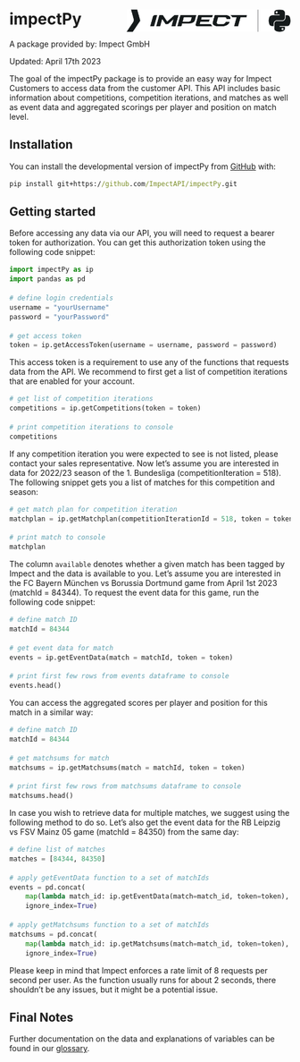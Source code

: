 # impectPy <picture><source media="(prefers-color-scheme: dark)" srcset="https://github.com/ImpectAPI/logos/blob/main/impectPy_white.svg"><source media="(prefers-color-scheme: light)" srcset="https://github.com/ImpectAPI/logos/blob/main/impectPy_black.svg"><img alt="ImpectPy Logo" src="https://github.com/ImpectAPI/logos/blob/main/impectPy_black.svg" align="right" height="40"></picture>

A package provided by: Impect GmbH

Updated: April 17th 2023

The goal of the impectPy package is to provide an easy way for Impect
Customers to access data from the customer API. This API includes basic
information about competitions, competition iterations, and matches as
well as event data and aggregated scorings per player and position on
match level.

## Installation

You can install the developmental version of impectPy from
[GitHub](https://github.com/) with:

``` cmd
pip install git+https://github.com/ImpectAPI/impectPy.git
```

## Getting started

Before accessing any data via our API, you will need to request a bearer
token for authorization. You can get this authorization token using the
following code snippet:

``` python
import impectPy as ip
import pandas as pd

# define login credentials
username = "yourUsername"
password = "yourPassword"

# get access token
token = ip.getAccessToken(username = username, password = password)
```

This access token is a requirement to use any of the functions that
requests data from the API. We recommend to first get a list of
competition iterations that are enabled for your account.

``` python
# get list of competition iterations
competitions = ip.getCompetitions(token = token)

# print competition iterations to console
competitions
```

If any competition iteration you were expected to see is not listed,
please contact your sales representative. Now let’s assume you are
interested in data for 2022/23 season of the 1. Bundesliga
(competitionIteration = 518). The following snippet gets you a list of
matches for this competition and season:

``` python
# get match plan for competition iteration
matchplan = ip.getMatchplan(competitionIterationId = 518, token = token)

# print match to console
matchplan
```

The column `available` denotes whether a given match has been tagged by
Impect and the data is available to you. Let’s assume you are interested
in the FC Bayern München vs Borussia Dortmund game from April 1st 2023
(matchId = 84344). To request the event data for this game, run the
following code snippet:

``` python
# define match ID
matchId = 84344

# get event data for match
events = ip.getEventData(match = matchId, token = token)

# print first few rows from events dataframe to console
events.head()
```

You can access the aggregated scores per player and position for this
match in a similar way:

``` python
# define match ID
matchId = 84344

# get matchsums for match
matchsums = ip.getMatchsums(match = matchId, token = token)

# print first few rows from matchsums dataframe to console
matchsums.head()
```

In case you wish to retrieve data for multiple matches, we suggest using
the following method to do so. Let’s also get the event data for the RB
Leipzig vs FSV Mainz 05 game (matchId = 84350) from the same day:

``` python
# define list of matches
matches = [84344, 84350]

# apply getEventData function to a set of matchIds
events = pd.concat(
    map(lambda match_id: ip.getEventData(match=match_id, token=token), matches),
    ignore_index=True)

# apply getMatchsums function to a set of matchIds
matchsums = pd.concat(
    map(lambda match_id: ip.getMatchsums(match=match_id, token=token), matches),
    ignore_index=True)
```

Please keep in mind that Impect enforces a rate limit of 8 requests per
second per user. As the function usually runs for about 2 seconds, there
shouldn’t be any issues, but it might be a potential issue.

## Final Notes

Further documentation on the data and explanations of variables can be
found in our [glossary](https://glossary.impect.com/).
